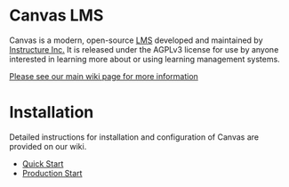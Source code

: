 Canvas LMS
======

Canvas is a modern, open-source [LMS](https://en.wikipedia.org/wiki/Learning_management_system)
developed and maintained by [Instructure Inc.](https://www.instructure.com/) It is released under the
AGPLv3 license for use by anyone interested in learning more about or using
learning management systems.

[Please see our main wiki page for more information](http://github.com/instructure/canvas-lms/wiki)

Installation
=======

Detailed instructions for installation and configuration of Canvas are provided
on our wiki.

 * [Quick Start](http://github.com/instructure/canvas-lms/wiki/Quick-Start)
 * [Production Start](http://github.com/instructure/canvas-lms/wiki/Production-Start)
